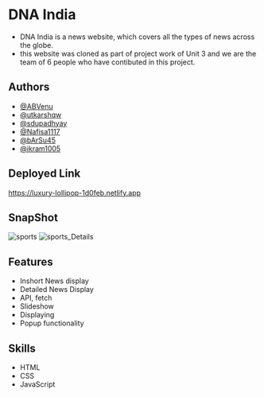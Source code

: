 # DNA India 

- DNA India is a news website, which covers all the types of news across the globe.
- this website was cloned as part of project work of Unit 3 and we are the team of 6 people who have contibuted in this project.

## Authors
- [@ABVenu](https://github.com/ABVenu)
- [@utkarshqw](https://github.com/utkarshqw)
- [@sdupadhyay](https://github.com/sdupadhyay)
- [@Nafisa1117](https://github.com/Nafisa1117)
- [@bArSu45](https://github.com/bArSu45)
- [@ikram1005](https://github.com/ikram1005)

## Deployed Link
 https://luxury-lollipop-1d0feb.netlify.app

## SnapShot
![sports](https://user-images.githubusercontent.com/104014308/188424422-8728e5a0-e9af-460e-a293-c42586b79cb2.PNG)
![sports_Details](https://user-images.githubusercontent.com/104014308/188424454-e110c7c9-4146-4e33-80e3-62f9aeddbbac.PNG)

## Features
- Inshort News display
- Detailed News Display
- API, fetch
- Slideshow
- Displaying 
- Popup functionality


## Skills
- HTML
- CSS
- JavaScript




